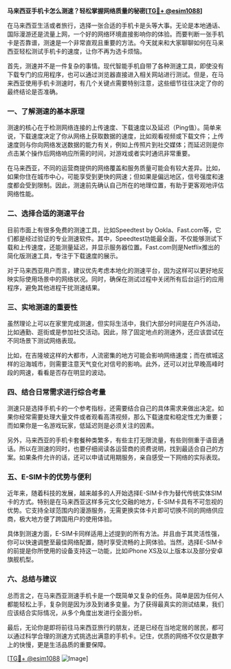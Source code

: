**马来西亚手机卡怎么测速？轻松掌握网络质量的秘密[[TG💪+ @esim1088](https://t.me/s/esim1088)]**

在马来西亚生活或者旅行，选择一张合适的手机卡是头等大事。无论是本地通话、国际漫游还是流量上网，一个好的网络环境直接影响你的体验。而要判断一张手机卡是否靠谱，测速是一个非常直观且重要的方法。今天就来和大家聊聊如何在马来西亚轻松测试手机卡的速度，让你不再为选卡烦恼。

首先，测速并不是一件复杂的事情。现代智能手机自带了各种测速工具，即使没有下载专门的应用程序，也可以通过浏览器直接进入相关网站进行测试。但是，在马来西亚使用手机卡测速时，有几个关键点需要特别注意，这些细节往往决定了你的最终结论是否准确。

### **一、了解测速的基本原理**

测速的核心在于检测网络连接的上传速度、下载速度以及延迟（Ping值）。简单来说，下载速度决定了你从网络上获取数据的速度，比如观看视频或下载文件；上传速度则与你向网络发送数据的能力有关，例如上传照片到社交媒体；而延迟则是你点击某个操作后网络响应所需的时间，对游戏或者实时通讯非常重要。

在马来西亚，不同的运营商提供的网络覆盖和服务质量可能会有较大差异。比如，如果你住在城市中心，可能享受到更快的网速；但如果是偏远地区，信号强度和速度都会受到限制。因此，测速前先确认自己所在的地理位置，有助于更客观地评估网络性能。

### **二、选择合适的测速平台**

目前市面上有很多免费的测速工具，比如Speedtest by Ookla、Fast.com等，它们都是经过验证的专业测速软件。其中，Speedtest功能最全面，不仅能够测试下载和上传速度，还能测量延迟，并显示服务器位置。Fast.com则是Netflix推出的简化版测速工具，专注于下载速度的展示。

对于马来西亚用户而言，建议优先考虑本地化的测速平台，因为这样可以更好地反映实际使用场景中的网络状况。同时，确保在测试过程中关闭所有后台运行的应用程序，避免其他进程干扰测速结果。

### **三、实地测速的重要性**

虽然理论上可以在家里完成测速，但实际生活中，我们大部分时间是在户外活动，比如通勤、逛街或是参加社交活动。因此，除了固定地点的测速外，还应该尝试在不同场景下测试网络表现。

比如，在吉隆坡这样的大都市，人流密集的地方可能会影响网络速度；而在槟城这样的沿海城市，则需要注意天气变化对信号的影响。此外，还可以对比早晚高峰时段的网速，看看是否存在明显的波动。

### **四、结合日常需求进行综合考量**

测速只是选择手机卡的一个参考指标，还需要结合自己的具体需求来做出决定。如果你经常需要处理大量文件或者观看高清视频，那么下载速度和稳定性尤为重要；而如果你是一名游戏玩家，低延迟则是必须关注的因素。

另外，马来西亚的手机卡套餐种类繁多，有些主打无限流量，有些则侧重于语音通话。所以在测速的同时，也要仔细阅读各运营商的资费说明，找到最适合自己的方案。如果条件允许的话，还可以申请试用期服务，亲自感受一下网络的实际表现。

### **五、E-SIM卡的优势与便利**

近年来，随着科技的发展，越来越多的人开始选择E-SIM卡作为替代传统实体SIM卡的方式。特别是在马来西亚这样多元文化交融的地方，E-SIM卡具有不可忽视的优势。它支持全球范围内的漫游服务，无需更换实体卡片即可切换不同的网络供应商，极大地方便了跨国用户的使用体验。

具体到测速方面，E-SIM卡同样适用上述提到的所有方法。并且由于其灵活性强，你可以快速调整至最佳网络配置，随时享受流畅的上网体验。当然，选择E-SIM卡的前提是你所使用的设备支持这一功能，比如iPhone XS及以上版本以及部分安卓旗舰机型。

### **六、总结与建议**

总而言之，在马来西亚测速手机卡是一个既简单又复杂的任务。简单是因为任何人都能轻松上手，复杂则是因为涉及到诸多变量。为了获得最真实的测试结果，我们应该结合实际情况，从多个角度出发进行全面分析。

最后，无论你是即将前往马来西亚旅行的朋友，还是已经在当地定居的居民，都可以通过科学合理的测速方式挑选出满意的手机卡。记住，优质的网络不仅仅是数字上的快慢，更是生活品质的重要保障。

[[TG💪+ @esim1088](https://t.me/s/esim1088) ![Image](https://i.postimg.cc/4NQfJmqS/Snipaste-2025-05-13-00-14-12.png)]
